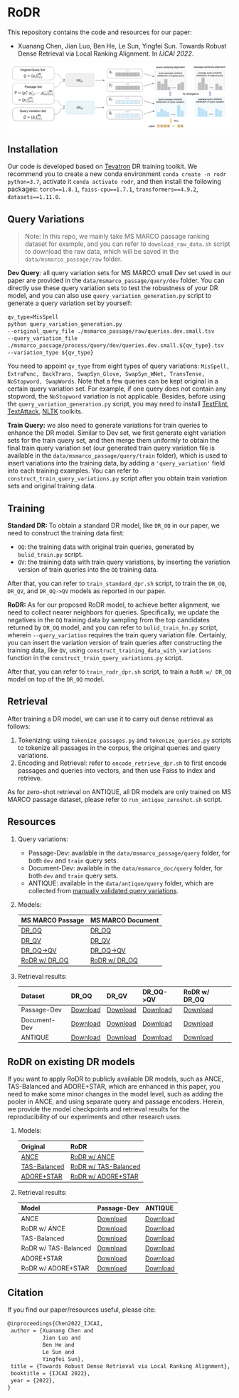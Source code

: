 # RoDR

This repository contains the code and resources for our paper:

- Xuanang Chen, Jian Luo, Ben He, Le Sun, Yingfei Sun. 
Towards Robust Dense Retrieval via Local Ranking Alignment. In *IJCAI 2022*.

![image](https://github.com/cxa-unique/RoDR/blob/main/rodr_framework.png)

## Installation
Our code is developed based on [Tevatron](https://github.com/texttron/tevatron) DR training toolkit.
We recommend you to create a new conda environment `conda create -n rodr python=3.7`, 
activate it `conda activate rodr`, and then install the following packages:
`torch==1.8.1`, `faiss-cpu==1.7.1`, `transformers==4.9.2`, `datasets==1.11.0`.

## Query Variations
> Note: In this repo, we mainly take MS MARCO passage ranking dataset for example, 
> and you can refer to `download_raw_data.sh` script to download the raw data, which will be
> saved in the `data/msmarco_passage/raw` folder.

**Dev Query**: all query variation sets for MS MARCO small Dev set used in our paper are provided 
in the `data/msmarco_passage/query/dev` folder. You can directly use these query variation 
sets to test the robustness of your DR model, and you can also use `query_variation_generation.py` 
script to generate a query variation set by yourself:
```
qv_type=MisSpell
python query_variation_generation.py 
--original_query_file ./msmarco_passage/raw/queries.dev.small.tsv
--query_variation_file ./msmarco_passage/process/query/dev/queries.dev.small.${qv_type}.tsv
--variation_type ${qv_type}
```
You need to appoint `qv_type` from eight types of query variations: 
`MisSpell, ExtraPunc, BackTrans, SwapSyn_Glove, SwapSyn_WNet, TransTense, NoStopword, SwapWords`.
Note that a few queries can be kept original in a certain query variation set.
For example, if one query does not contain any stopword, the `NoStopword` variation is 
not applicable. Besides, before using the `query_variation_generation.py` script, you may need to install
[TextFlint](https://github.com/textflint/textflint), 
[TextAttack](https://github.com/QData/TextAttack), 
[NLTK](https://www.nltk.org/) toolkits.

**Train Query:** we also need to generate variations for train queries to enhance the DR model.
Similar to Dev set, we first generate eight variation sets for the train query set, and then merge
them uniformly to obtain the final train query variation set (our generated train query variation file
 is available in the `data/msmarco_passage/query/train` folder), which is used to insert variations 
into the training data, by adding a `'query_variation'` field into each training examples.
You can refer to `construct_train_query_variations.py` script after you obtain train variation sets 
and original training data.

## Training
**Standard DR:** To obtain a standard DR model, like `DR_OQ` in our paper, we need to
construct the training data first:
- `OQ`: the training data with original train queries, generated by `bulid_train.py` script.
- `QV`: the training data with train query variations, by inserting the variation version 
of train queries into the `OQ` training data.

After that, you can refer to `train_standard_dpr.sh` script, to train the 
`DR_OQ`, `DR_QV`, and `DR_OQ->QV` models as reported in our paper.

**RoDR:**
As for our proposed RoDR model, to achieve better alignment, we need to collect nearer neighbors 
for queries.
Specifically, we update the negatives in the `OQ` training data by sampling from the top 
candidates returned by `DR_OQ` model, and you can refer to `bulid_train_hn.py` script, 
wherein `--query_variation` requires the train query variation file.
Certainly, you can insert the variation version of train queries after constructing 
the training data, like `QV`, using `construct_training_data_with_variations` function in the 
`construct_train_query_variations.py` script.

After that, you can refer to `train_rodr_dpr.sh` script, to train a `RoDR w/ DR_OQ` model
on top of the `DR_OQ` model.

## Retrieval
After training a DR model, we can use it to carry out dense retrieval as follows:
1. Tokenizing: using `tokenize_passages.py` and `tokenize_queries.py` scripts to tokenize 
all passages in the corpus, the original queries and query variations.
2. Encoding and Retrieval: refer to `encode_retrieve_dpr.sh` to first encode passages and queries
into vectors, and then use Faiss to index and retrieve.

As for zero-shot retrieval on ANTIQUE, all DR models are only trained on MS MARCO passage dataset,
 please refer to `run_antique_zeroshot.sh` script.

## Resources
1. Query variations: 
    * Passage-Dev: available in the `data/msmarco_passage/query` folder, for both `dev` and `train` query sets.
    * Document-Dev: available in the `data/msmarco_doc/query` folder, for both `dev` and `train` query sets.
    * ANTIQUE: available in the `data/antique/query` folder, which are collected from 
    [manually validated query variations](https://github.com/Guzpenha/query_variation_generators).

2. Models:

    | MS MARCO Passage | MS MARCO Document |
    |------------|-----------|
    | [DR_OQ]()  | [DR_OQ]() |
    | [DR_QV]()  | [DR_QV]() |
    | [DR_OQ->QV]()  | [DR_OQ->QV]() |
    | [RoDR w/ DR_OQ]()  | [RoDR w/ DR_OQ]() |

3. Retrieval results:

    | Dataset | DR_OQ | DR_QV | DR_OQ->QV | RoDR w/ DR_OQ | 
    |----------|-----|-----|-----|-----|
    | Passage-Dev | [Download]() | [Download]() | [Download]() | [Download]() | 
    | Document-Dev | [Download]() | [Download]() | [Download]() | [Download]() |
    | ANTIQUE | [Download]() | [Download]() | [Download]() | [Download]() |

## RoDR on existing DR models
If you want to apply RoDR to publicly available DR models, such as ANCE, TAS-Balanced and ADORE+STAR, which are enhanced
in this paper, you need to make some minor changes in the model level, such as adding the pooler in ANCE, and using 
separate query and passage encoders.
Herein, we provide the model checkpoints and retrieval results for the reproducibility of our experiments and other research uses.
1. Models:

    | Original | RoDR |
    |-----|-----|
    | [ANCE]() | [RoDR w/ ANCE]() |
    | [TAS-Balanced]() | [RoDR w/ TAS-Balanced]() |
    | [ADORE+STAR]() | [RoDR w/ ADORE+STAR]() |

2. Retrieval results:

    | Model | Passage-Dev | ANTIQUE |
    |----------|-----|-----|
    | ANCE | [Download]() | [Download]() |
    | RoDR w/ ANCE | [Download]() | [Download]() |
    | TAS-Balanced | [Download]() | [Download]() |
    | RoDR w/ TAS-Balanced | [Download]() | [Download]() |
    | ADORE+STAR | [Download]() | [Download]() |
    | RoDR w/ ADORE+STAR | [Download]() | [Download]() |
    
## Citation
If you find our paper/resources useful, please cite:
```
@inproceedings{Chen2022_IJCAI,
 author = {Xuanang Chen and
           Jian Luo and
           Ben He and
           Le Sun and
           Yingfei Sun},
 title = {Towards Robust Dense Retrieval via Local Ranking Alignment},
 booktitle = {IJCAI 2022},
 year = {2022},
}
```
